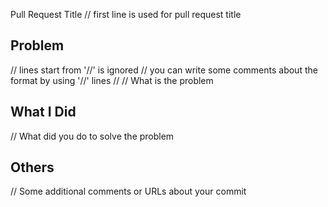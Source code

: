 Pull Request Title
// first line is used for pull request title

## Problem
// lines start from '//' is ignored
// you can write some comments about the format by using '//' lines
//
// What is the problem

## What I Did
// What did you do to solve the problem

## Others
// Some additional comments or URLs about your commit
